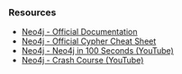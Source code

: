 ### Resources
- [Neo4j - Official Documentation](https://neo4j.com/docs/)
- [Neo4j - Official Cypher Cheat Sheet](https://neo4j.com/docs/cypher-cheat-sheet/5/auradb-enterprise)
- [Neo4j - Neo4j in 100 Seconds (YouTube)](https://www.youtube.com/watch?v=T6L9EoBy8Zk&ab_channel=Fireship)
- [Neo4j - Crash Course (YouTube)](https://www.youtube.com/watch?v=8jNPelugC2s&ab_channel=LaithAcademy)
